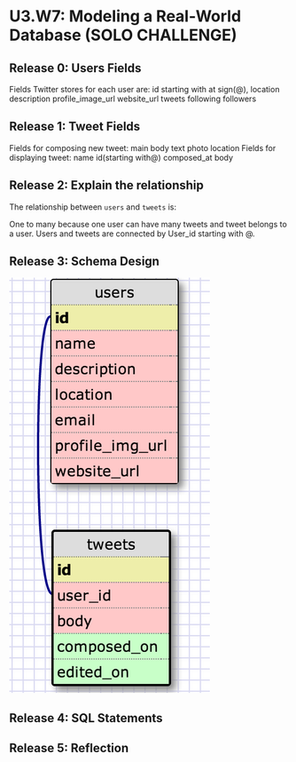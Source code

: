 # U3.W7: Modeling a Real-World Database (SOLO CHALLENGE)

## Release 0: Users Fields
<!-- Identify the fields Twitter collects data for -->
Fields Twitter stores for each user are:
  id starting with at sign(@),
  location
  description
  profile_image_url
  website_url
  tweets
  following
  followers 

## Release 1: Tweet Fields
<!-- Identify the fields Twitter uses to represent/display a tweet. What are you required or allowed to enter? -->
Fields for composing new tweet:
  main body text
  photo
  location
Fields for displaying tweet:
  name
  id(starting with@)
  composed_at
  body 

## Release 2: Explain the relationship
The relationship between `users` and `tweets` is: 
<!-- because... -->
One to many because one user can have many tweets and tweet belongs to a user. 
Users and tweets are connected by User_id starting with @. 

## Release 3: Schema Design
<!-- Include your image (inline) of your schema -->
![Solo Schema](/week_7/imgs/solo_rel_3.jpg)


## Release 4: SQL Statements
<!-- Include your SQL Statements. How can you make markdown files show blocks of code? -->

## Release 5: Reflection
<!-- Be sure to add your reflection here!!! -->